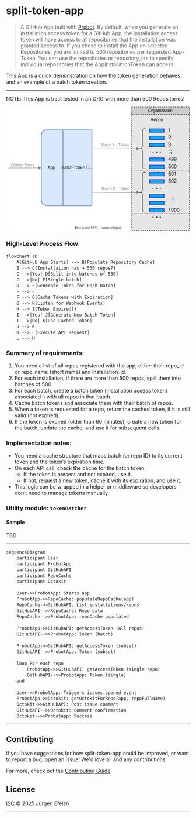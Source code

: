 # split-token-app

> A GitHub App built with [Probot](https://github.com/probot/probot).
 By default, when you generate an installation access token for a GitHub App, the installation access token will have access to all repositories that the installation was granted access to. 
 If you chose to install the App on selected Repositories, you are limited to 500 repositories per requested App-Token. You can use the repositories or repository_ids to specify individual repositories that the AppInstallationToken can access.

This App is a quick demonstration on how the token generation behaves and an example of a batch token creation.

---
NOTE: This App is best tested in an ORG with more than 500 Repositories!

![diagram](diagram.svg)

### High-Level Process Flow

```mermaid
flowchart TD
    A[GitHub App Starts] --> B[Populate Repository Cache]
    B --> C{Installation has > 500 repos?}
    C -->|Yes| D[Split into batches of 500]
    C -->|No| E[Single batch]
    D --> F[Generate Token for Each Batch]
    E --> F
    F --> G[Cache Tokens with Expiration]
    G --> H[Listen for Webhook Events]
    H --> I{Token Expired?}
    I -->|Yes| J[Generate New Batch Token]
    I -->|No| K[Use Cached Token]
    J --> K
    K --> L[Execute API Request]
    L --> H
```

### Summary of requirements:

1. You need a list of all repos registered with the app, either their repo_id or repo_name (short name) and installation_id.
1. For each installation, if there are more than 500 repos, split them into batches of 500.
1. For each batch, create a batch token (installation access token) associated it with all repos in that batch.
1. Cache batch tokens and associate them with their batch of repos.
1. When a token is requested for a repo, return the cached token, if it is still valid (not expired).
1. If the token is expired (older than 60 minutes), create a new token for the batch, update the cache, and use it for subsequent calls.

### Implementation notes:

- You need a cache structure that maps batch (or repo ID) to its current token and the token’s expiration time.
- On each API call, check the cache for the batch token:
  - If the token is present and not expired, use it.
  - If not, request a new token, cache it with its expiration, and use it.
- This logic can be wrapped in a helper or middleware so developers don’t need to manage tokens manually.

### Utility module: `tokenBatcher`

#### Sample

TBD

---

```mermaid
sequenceDiagram
    participant User
    participant ProbotApp
    participant GitHubAPI
    participant RepoCache
    participant Octokit

    User->>ProbotApp: Starts app
    ProbotApp->>RepoCache: populateRepoCache(app)
    RepoCache->>GitHubAPI: List installations/repos
    GitHubAPI-->>RepoCache: Repo data
    RepoCache-->>ProbotApp: repoCache populated

    ProbotApp->>GitHubAPI: getAccessToken (all repos)
    GitHubAPI-->>ProbotApp: Token (batch)

    ProbotApp->>GitHubAPI: getAccessToken (subset)
    GitHubAPI-->>ProbotApp: Token (subset)

    loop For each repo
        ProbotApp->>GitHubAPI: getAccessToken (single repo)
        GitHubAPI-->>ProbotApp: Token (single)
    end

    User->>ProbotApp: Triggers issues.opened event
    ProbotApp->>Octokit: getOctokitForRepo(app, repoFullName)
    Octokit->>GitHubAPI: Post issue comment
    GitHubAPI-->>Octokit: Comment confirmation
    Octokit-->>ProbotApp: Success
```

---

## Contributing

If you have suggestions for how split-token-app could be improved, or want to report a bug, open an issue! We'd love all and any contributions.

For more, check out the [Contributing Guide](CONTRIBUTING.md).

## License

[ISC](LICENSE) © 2025 Jürgen Efeish

---
